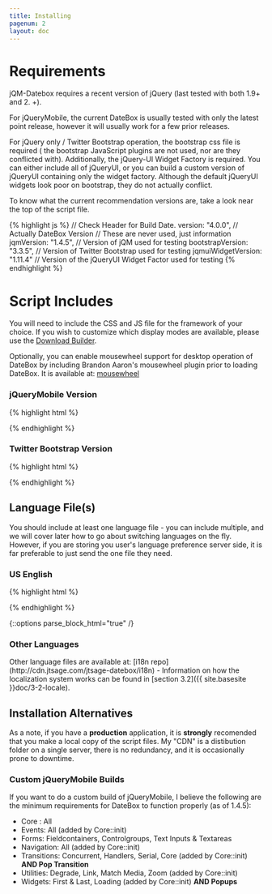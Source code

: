 ```yaml
---
title: Installing
pagenum: 2
layout: doc
---
```


# Requirements

jQM-Datebox requires a recent version of jQuery (last tested with both 1.9+ and 2.
+).

For jQueryMobile, the current DateBox is usually tested with only the latest point
release, however it will usually work for a few prior releases.

For jQuery only / Twitter Bootstrap operation, the bootstrap css file is required (
the bootstrap JavaScript plugins are not used, nor are they conflicted with).  Additionally,
the jQuery-UI Widget Factory is required.  You can either include all of jQueryUI, or you
can build a custom version of jQueryUI containing only the widget factory. Although the default
jQueryUI widgets look poor on bootstrap, they do not actually conflict.

To know what the current recommendation versions are, take a look near the top of the script file.

{% highlight js %}
// Check Header for Build Date.
version: "4.0.0",              // Actually DateBox Version
// These are never used, just information
jqmVersion: "1.4.5",           // Version of jQM used for testing
bootstrapVersion: "3.3.5",     // Version of Twitter Bootstrap used for testing
jqmuiWidgetVersion: "1.11.4"   // Version of the jQueryUI Widget Factor used for testing
{% endhighlight %}


# Script Includes

You will need to include the CSS and JS file for the framework of your choice. If you wish to customize
which display modes are available, please use the [Download Builder](../../builder/).

Optionally, you can enable mousewheel support for desktop operation of DateBox by
including Brandon Aaron's mousewheel plugin prior to loading DateBox. It is available
at: [mousewheel](https://github.com/brandonaaron/jquery-mousewheel)

<div class="panel panel-default">
<div class="panel-heading">
<h3 class="panel-title">jQueryMobile Version</h3>
</div>
<div class="panel-body">

{% highlight html %}
<link href="{{ site.cdn }}{{ site.dbver }}/jtsage-datebox{{ site.dbver }}.jqm.min.css" rel="stylesheet" type="text/css">
<script src="{{ site.cdn }}{{ site.dbver }}/jtsage-datebox{{ site.dbver }}.jqm.min.js" type="text/javascript"></script>
{% endhighlight %}

</div>
</div>


<div class="panel panel-default">
<div class="panel-heading">
<h3 class="panel-title">Twitter Bootstrap Version</h3>
</div>
<div class="panel-body">

{% highlight html %}
<link href="{{ site.cdn }}{{ site.dbver }}/jtsage-datebox{{ site.dbver }}.bootstrap.min.css" rel="stylesheet" type="text/css">
<script src="{{ site.cdn }}{{ site.dbver }}/jtsage-datebox{{ site.dbver }}.bootstrap{{site.min}}.js" type="text/javascript"></script>
{% endhighlight %}

</div>
</div>

## Language File(s)

You should include at least one language file - you can include multiple, and we
will cover later how to go about switching languages on the fly.  However, if you
are storing you user's language preference server side, it is far preferable to just
send the one file they need.

<div class="panel panel-default">
<div class="panel-heading">
<h3 class="panel-title">US English</h3>
</div>
<div class="panel-body">

{% highlight html %}
<script src="{{ site.i18n }}jquery.mobile.datebox.i18n.en_US.utf8.js" type="text/javascript" ></script>
{% endhighlight %}

</div>
</div>

{::options parse_block_html="true" /}
<div class="panel panel-default">
<div class="panel-heading">
<h3 class="panel-title">Other Languages</h3>
</div>
<div class="panel-body">
Other language files are available at: [i18n repo](http://cdn.jtsage.com/jtsage-datebox/i18n) -
Information on how the localization system works can be found in [section 3.2]({{ site.basesite }}doc/3-2-locale).
</div>
</div>


## Installation Alternatives
As a note, if you have a **production** application, it is **strongly** recomended
that you make a local copy of the script files.  My "CDN" is a distibution folder on a single
server, there is no redundancy, and it is occasionally prone to downtime. 



<div class="panel panel-default">
<div class="panel-heading">
<h3 class="panel-title">Custom jQueryMobile Builds</h3>
</div>
<div class="panel-body">

If you want to do a custom build of jQueryMobile, I believe the following are the
minimum requirements for DateBox to function properly (as of 1.4.5):

* Core : All
* Events: All (added by Core::init)
* Forms: Fieldcontainers, Controlgroups, Text Inputs & Textareas
* Navigation: All (added by Core::init)
* Transitions: Concurrent, Handlers, Serial, Core (added by Core::init) **AND Pop Transition**
* Utilities: Degrade, Link, Match Media, Zoom (added by Core::init)
* Widgets: First & Last, Loading (added by Core::init) **AND Popups**

</div>
</div>
